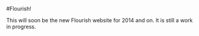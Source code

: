 #Flourish!

This will soon be the new Flourish website for 2014 and on. It is still a work in progress.
